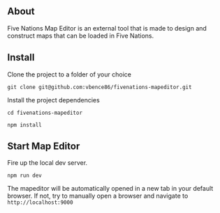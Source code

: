 ## About
Five Nations Map Editor is an external tool that is made to design and construct maps that can be loaded in Five Nations.

## Install
Clone the project to a folder of your choice
```
git clone git@github.com:vbence86/fivenations-mapeditor.git
```

Install the project dependencies
```
cd fivenations-mapeditor
```
```
npm install
```

## Start Map Editor
Fire up the local dev server.
```
npm run dev
```
The mapeditor will be automatically opened in a new tab in your default browser. If not, try to manually open a browser and navigate to ```http://localhost:9000```


